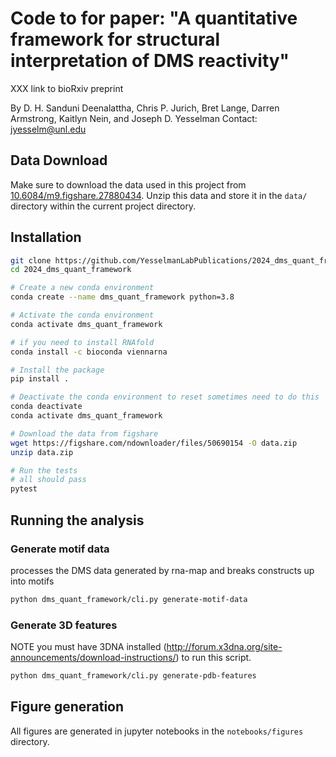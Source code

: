 # Code to for paper: "A quantitative framework for structural interpretation of DMS reactivity"

XXX link to bioRxiv preprint 

By D. H. Sanduni Deenalattha, Chris P. Jurich, Bret Lange, Darren Armstrong, Kaitlyn Nein, and Joseph D. Yesselman
Contact: jyesselm@unl.edu


## Data Download
Make sure to download the data used in this project from [10.6084/m9.figshare.27880434](https://figshare.com/ndownloader/files/50690154). Unzip this data and store it in the `data/` directory within the current project directory.


## Installation
```bash
git clone https://github.com/YesselmanLabPublications/2024_dms_quant_framework.git
cd 2024_dms_quant_framework

# Create a new conda environment
conda create --name dms_quant_framework python=3.8

# Activate the conda environment
conda activate dms_quant_framework

# if you need to install RNAfold
conda install -c bioconda viennarna

# Install the package
pip install . 

# Deactivate the conda environment to reset sometimes need to do this
conda deactivate
conda activate dms_quant_framework

# Download the data from figshare
wget https://figshare.com/ndownloader/files/50690154 -O data.zip
unzip data.zip

# Run the tests
# all should pass
pytest 
```

## Running the analysis 

### Generate motif data
processes the DMS data generated by rna-map and breaks constructs up into motifs
```bash
python dms_quant_framework/cli.py generate-motif-data
```

### Generate 3D features
NOTE you must have 3DNA installed (http://forum.x3dna.org/site-announcements/download-instructions/) to run this script. 

```bash
python dms_quant_framework/cli.py generate-pdb-features
```

## Figure generation

All figures are generated in jupyter notebooks in the `notebooks/figures` directory. 